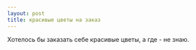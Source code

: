 ```yaml
---
layout: post 
title: красивые цветы на заказ 
--- 
```

Хотелось бы заказать себе красивые цветы, а где - не знаю.